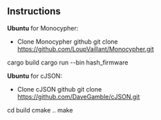 ## Instructions

**Ubuntu** for Monocypher:
- Clone Monocypher github
git clone https://github.com/LoupVaillant/Monocypher.git

cargo build
cargo run --bin hash_firmware

**Ubuntu** for cJSON:
- Clone cJSON github
 git clone https://github.com/DaveGamble/cJSON.git

cd build
cmake ..
make
